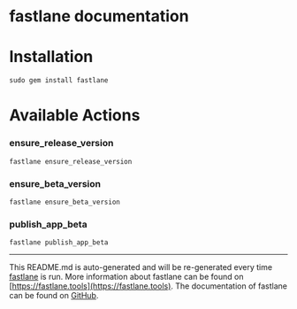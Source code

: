 fastlane documentation
================
# Installation
```
sudo gem install fastlane
```
# Available Actions
### ensure_release_version
```
fastlane ensure_release_version
```

### ensure_beta_version
```
fastlane ensure_beta_version
```

### publish_app_beta
```
fastlane publish_app_beta
```


----

This README.md is auto-generated and will be re-generated every time [fastlane](https://fastlane.tools) is run.
More information about fastlane can be found on [https://fastlane.tools](https://fastlane.tools).
The documentation of fastlane can be found on [GitHub](https://github.com/fastlane/fastlane/tree/master/fastlane).
